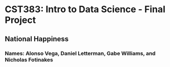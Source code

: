 # CST383: Intro to Data Science - Final Project
## National Happiness
### Names: Alonso Vega, Daniel Letterman, Gabe Williams, and Nicholas Fotinakes
